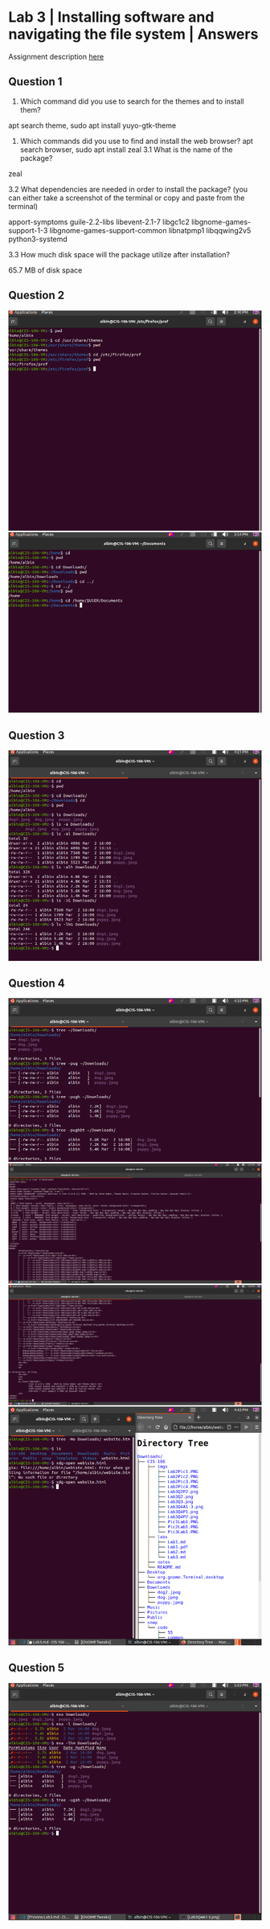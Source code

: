 # Lab 3 | Installing software and navigating the file system | Answers
Assignment description [here](https://raw.githubusercontent.com/ra559/cis106/main/labs/lab3.md)

## Question 1
1. Which command did you use to search for the themes and to install them?

apt search theme, sudo apt install yuyo-gtk-theme

1. Which commands did you use to find and install the web browser?
apt search browser, sudo apt install zeal
3.1 What is the name of the package?

zeal

3.2 What dependencies are needed in order to install the package? (you can either take a screenshot of the terminal or copy and paste from the terminal)

 apport-symptoms guile-2.2-libs libevent-2.1-7
  libgc1c2 libgnome-games-support-1-3
  libgnome-games-support-common libnatpmp1
  libqqwing2v5 python3-systemd

3.3 How much disk space will the package utilize after installation?

65.7 MB of disk space
 

## Question 2
![Question 2](../imgs/Lab3Q2.png)
![Question 2 Part 2](../imgs/Lab3Q2P2.png)

## Question 3
![Question 3](../imgs/Lab3Q3.png)
## Question 4
![Question 4 Answer 1-3](../imgs/Lab3Q4A1-3.png)
![Question 4 Part 1 of Answer 4](../imgs/Lab3Q4P1.png)
![Question 4 Part 2 of Answer 4](../imgs/Lab3Q4P2.png)
![Question 4 Answer 5](../imgs/Lab3Q4P5.png)
## Question 5
![Question 5](../imgs/Lab3Q5P2.png)